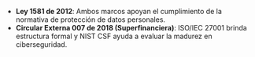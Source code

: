 - **Ley 1581 de 2012**: Ambos marcos apoyan el cumplimiento de la normativa de protección de datos personales.  
- **Circular Externa 007 de 2018 (Superfinanciera)**: ISO/IEC 27001 brinda estructura formal y NIST CSF ayuda a evaluar la madurez en ciberseguridad. 